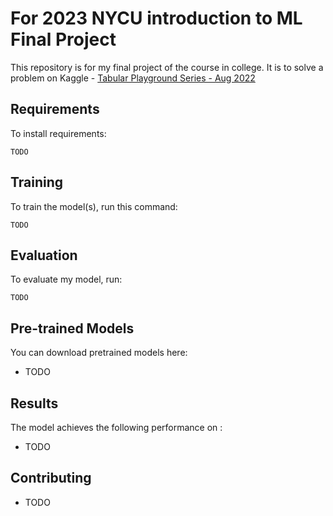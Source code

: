 # For 2023 NYCU introduction to ML Final Project

This repository is for my final project of the course in college. It is to solve a problem on Kaggle - [Tabular Playground Series - Aug 2022](https://www.kaggle.com/competitions/tabular-playground-series-aug-2022/overview)

## Requirements

To install requirements:

```setup
TODO
```

## Training

To train the model(s), run this command:

```train
TODO
```

## Evaluation

To evaluate my model, run:

```eval
TODO
```

## Pre-trained Models

You can download pretrained models here:

- TODO

## Results

The model achieves the following performance on :

- TODO

## Contributing

- TODO
